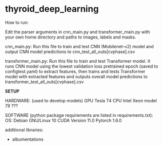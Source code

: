 # thyroid_deep_learning

How to run:

Edit the parser arguments in cnn_main.py and transformer_main.py with your own home directory and paths to images, labels and masks.

cnn_main.py: Run this file to train and test CNN (Mobilenet-v2) model and output CNN model predictions to cnn_test_all_outs[cvphase].csv

transformer_main.py: Run this file to train and test Transformer model. It runs CNN model using the lowest validation loss pretrained epoch (saved to configtest.yaml) to extract features, then trains and tests Transformer model with extracted features and outputs overall model predictions to transformer_test_all_outs[cvphase].csv

**SETUP**

HARDWARE: (used to develop models)
GPU Tesla T4
CPU Intel Xeon model 79 ???

SOFTWARE (python package requirements are listed in requirements.txt):
OS: Debian GNU/Linux 10
CUDA Version 11.0
Pytorch 1.6.0

additional libraries:
- albumentations
